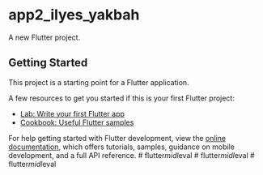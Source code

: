 # app2_ilyes_yakbah

A new Flutter project.

## Getting Started

This project is a starting point for a Flutter application.

A few resources to get you started if this is your first Flutter project:

- [Lab: Write your first Flutter app](https://docs.flutter.dev/get-started/codelab)
- [Cookbook: Useful Flutter samples](https://docs.flutter.dev/cookbook)

For help getting started with Flutter development, view the
[online documentation](https://docs.flutter.dev/), which offers tutorials,
samples, guidance on mobile development, and a full API reference.
#   f l u t t e r _ m i d l _ e v a l  
 #   f l u t t e r _ m i d l _ e v a l  
 #   f l u t t e r _ m i d l _ e v a l  
 